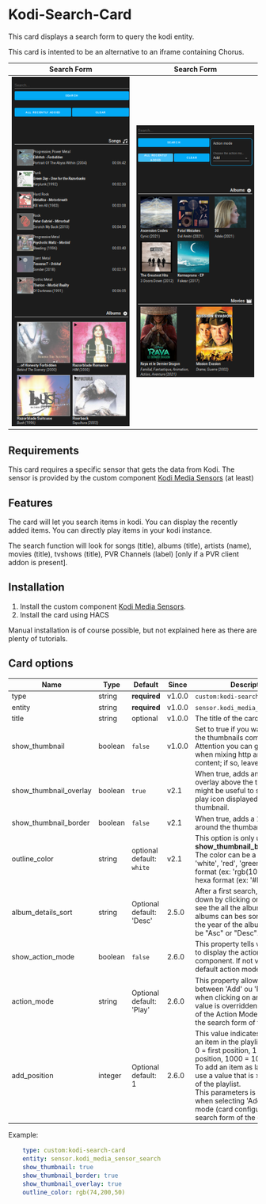 # Kodi-Search-Card

This card displays a search form to query the kodi entity.

This card is intented to be an alternative to an iframe containing Chorus.

| Search Form | Search Form | 
| ---- | ---- |
| ![Kodi Search Card](./assets/search_result_v2.1.png) | ![Kodi Search Card](./assets/search_result_v2.6_2.png) |

## Requirements

This card requires a specific sensor that gets the data from Kodi. The sensor is provided by the custom component [Kodi Media Sensors](https://github.com/jtbgroup/kodi-media-sensors) (at least)

## Features

The card will let you search items in kodi.
You can display the recently added items.
You can directly play items in your kodi instance.

The search function will look for songs (title), albums (title), artists (name), movies (title), tvshows (title), PVR Channels (label) [only if a PVR client addon is present].

## Installation

1. Install the custom component [Kodi Media Sensors](https://github.com/jtbgroup/kodi-media-sensors).
2. Install the card using HACS

Manual installation is of course possible, but not explained here as there are plenty of tutorials.

## Card options

| Name | Type | Default | Since | Description |
|------|------|---------|-------|-------------|
| type | string	| **required** | v1.0.0 | `custom:kodi-search-card` |
| entity | string | **required** | v1.0.0 |  `sensor.kodi_media_sensor_search` |
| title | string | optional | v1.0.0 | The title of the card |
| show_thumbnail | boolean | `false` | v1.0.0 | Set to true if you want to show the thumbnails coming from kodi. Attention you can get problems when mixing http and https content; if so, leave it to false. |
| show_thumbnail_overlay| boolean | `true` | v2.1 | When true, adds an lightgrey overlay above the thumbnail; this might be useful to see better the play icon displayed above the thumbnail.
| show_thumbnail_border | boolean | `false` | v2.1 | When true, adds a 1px border around the thumbanils.
| outline_color | string | optional<br/>default: `white` | v2.1 | This option is only used when **show_thumbnail_border** is true. The color can be a string (ex: 'white', 'red', 'green', ... ), rgb format (ex: 'rgb(10, 12, 250)') or hexa format (ex: '#EE22FF').
| album_details_sort | string | Optional<br/> default: 'Desc' | 2.5.0 | After a first search, you can drill down by clicking on an artist to see the all the albums. This list of albums can bes sorted based on the year of the album. Values can be "Asc" or "Desc". |
| show_action_mode | boolean | `false` | 2.6.0 | This property tells whether or not to display the action mode component. If not visible, the default action mode will be used. |
| action_mode | string | Optional <br /> default: 'Play'| 2.6.0 | This property allows to choose between 'Add' ou 'Play' as action when clicking on an item. The value is overridden by the value of the Action Mode component in the search form of the card. |
| add_position | integer | Optional<br /> default: 1 | 2.6.0 | This value indicates where to add an item in the playlist.<br/>0 = first position, 1 = second position, 1000 = 1001th position. To add an item as last position, use a value that is > than the size of the playlist.<br/> This parameters is only useful when selecting 'Add' as action mode (card configuration and/or search form of the card) |

Example:

``` yaml
    type: custom:kodi-search-card
    entity: sensor.kodi_media_sensor_search
    show_thumbnail: true
    show_thumbnail_border: true
    show_thumbnail_overlay: true
    outline_color: rgb(74,200,50)
```
